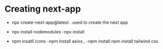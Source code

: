 # Creating next-app

- npx create-next-app@latest . used to create the next app

- npx install nodemodules
-npx install
- npm insatll icons
-npm install axios ,
-npm install 
npm install tailwind css




